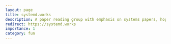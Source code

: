 ```yaml
---
layout: page
title: systemd.works
description: A paper reading group with emphasis on systems papers, hoping to branch out soon!
redirect: https://systemd.works
importance: 1
category: fun
---
```

